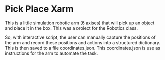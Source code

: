 # Pick Place Xarm
This is a little simulation robotic arm (6 axises) that will pick up an object and place it in the box.  This was a project for the Robotics class.  

So, with interactive script, the user can manually capture the positions of the arm and record these positions and actions into a structured dictionary.  This is then saved to a file coordinates.json.  This coordinates.json is use as instructions for the arm to automate the task.
